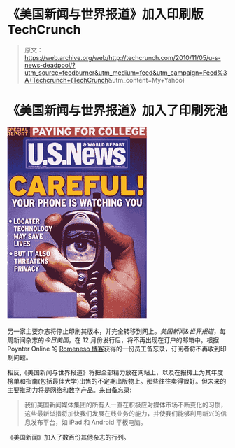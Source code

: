 # 《美国新闻与世界报道》加入印刷版 TechCrunch

> 原文：<https://web.archive.org/web/http://techcrunch.com/2010/11/05/u-s-news-deadpool/?utm_source=feedburner&utm_medium=feed&utm_campaign=Feed%3A+Techcrunch+(TechCrunch>&utm_content=My+Yahoo)

# 《美国新闻与世界报道》加入了印刷死池

![](img/6d1a8cbc8f7b0aebcee39e1497c4166a.png)

另一家主要杂志将停止印刷其版本，并完全转移到网上。*美国新闻&世界报道*，每周新闻杂志的*今日美国*，在 12 月份发行后，将不再出现在订户的邮箱中。根据 Poynter Online 的 [Romeneso 博客](https://web.archive.org/web/20230202222844/http://www.poynter.org/column.asp?id=45&aid=194030)获得的一份员工备忘录，订阅者将不再收到印刷问题。

相反,《美国新闻与世界报道》将把全部精力放在网站上，以及在报摊上为其年度榜单和指南(包括最佳大学)出售的不定期出版物上。那些往往卖得很好。但未来的主要推动力将是网络和数字产品。来自备忘录:

> 我们美国新闻媒体集团的所有人一直在积极应对媒体市场不断变化的习惯，这些最新举措将加快我们发展在线业务的能力，并使我们能够利用新兴的信息发布平台，如 iPad 和 Android 平板电脑。

《美国新闻》加入了数百份其他杂志的行列。